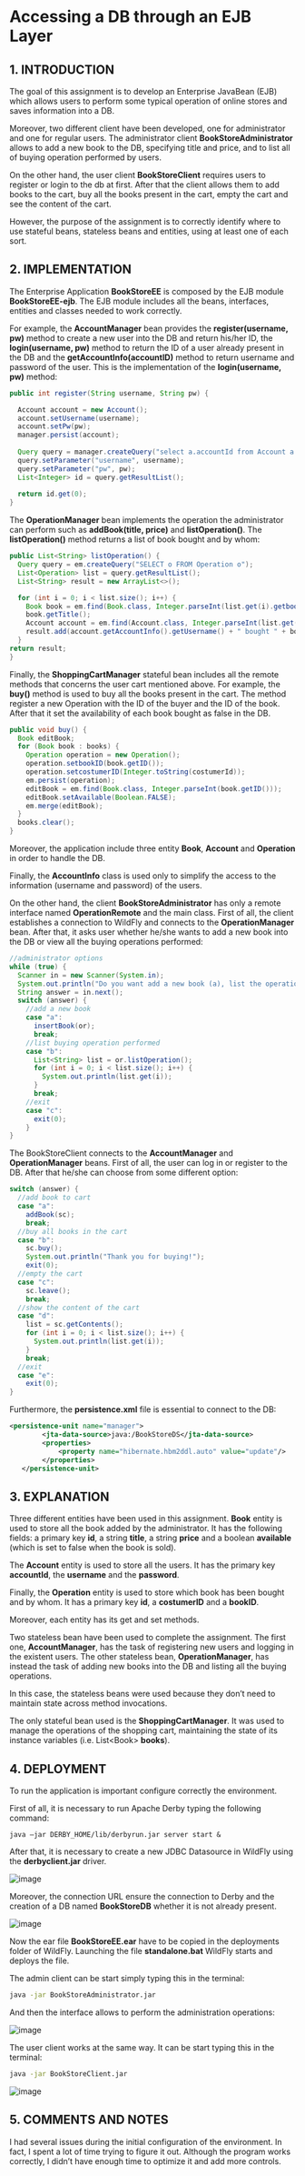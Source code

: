 # Accessing a DB through an EJB Layer

## 1. INTRODUCTION

The goal of this assignment is to develop an Enterprise JavaBean (EJB) which allows users to perform some
typical operation of online stores and saves information into a DB.

Moreover, two different client have been developed, one for administrator and one for regular users.
The administrator client **BookStoreAdministrator** allows to add a new book to the DB, specifying title and
price, and to list all of buying operation performed by users.

On the other hand, the user client **BookStoreClient** requires users to register or login to the db at first.
After that the client allows them to add books to the cart, buy all the books present in the cart, empty the
cart and see the content of the cart.

However, the purpose of the assignment is to correctly identify where to use stateful beans, stateless
beans and entities, using at least one of each sort.

## 2. IMPLEMENTATION

The Enterprise Application **BookStoreEE** is composed by the EJB module **BookStoreEE-ejb**. The EJB module
includes all the beans, interfaces, entities and classes needed to work correctly.

For example, the **AccountManager** bean provides the **register(username, pw)** method to create a new user
into the DB and return his/her ID, the **login(username, pw)** method to return the ID of a user already
present in the DB and the **getAccountInfo(accountID)** method to return username and password of the
user. This is the implementation of the **login(username, pw)** method:
```java
public int register(String username, String pw) {

  Account account = new Account();
  account.setUsername(username);
  account.setPw(pw);
  manager.persist(account);
        
  Query query = manager.createQuery("select a.accountId from Account a where a.username=:username and a.pw=:pw");
  query.setParameter("username", username);
  query.setParameter("pw", pw);
  List<Integer> id = query.getResultList();
        
  return id.get(0);
}
```
The **OperationManager** bean implements the operation the administrator can perform such as
**addBook(title, price)** and **listOperation()**. The **listOperation()** method returns a list of book bought and by
whom:
```java
public List<String> listOperation() {
  Query query = em.createQuery("SELECT o FROM Operation o");
  List<Operation> list = query.getResultList();
  List<String> result = new ArrayList<>();

  for (int i = 0; i < list.size(); i++) {
    Book book = em.find(Book.class, Integer.parseInt(list.get(i).getbookID()));
    book.getTitle();
    Account account = em.find(Account.class, Integer.parseInt(list.get(i).getcostumerID()));
    result.add(account.getAccountInfo().getUsername() + " bought " + book.getTitle());
  }
return result;
}
```
Finally, the **ShoppingCartManager** stateful bean includes all the remote methods that concerns the user
cart mentioned above. For example, the **buy()** method is used to buy all the books present in the cart. The
method register a new Operation with the ID of the buyer and the ID of the book. After that it set the
availability of each book bought as false in the DB.

```java
public void buy() {
  Book editBook;
  for (Book book : books) {
    Operation operation = new Operation();
    operation.setbookID(book.getID());
    operation.setcostumerID(Integer.toString(costumerId));
    em.persist(operation);
    editBook = em.find(Book.class, Integer.parseInt(book.getID()));
    editBook.setAvailable(Boolean.FALSE);
    em.merge(editBook);
  }
  books.clear();
}
```
Moreover, the application include three entity **Book**, **Account** and **Operation** in order to handle the DB.

Finally, the **AccountInfo** class is used only to simplify the access to the information (username and
password) of the users.

On the other hand, the client **BookStoreAdministrator** has only a remote interface named
**OperationRemote** and the main class. First of all, the client establishes a connection to WildFly and
connects to the **OperationManager** bean. After that, it asks user whether he/she wants to add a new book
into the DB or view all the buying operations performed:

```java
//administrator options
while (true) {
  Scanner in = new Scanner(System.in);
  System.out.println("Do you want add a new book (a), list the operations (b) or exit (c)?");
  String answer = in.next();
  switch (answer) {
    //add a new book
    case "a":
      insertBook(or);
      break;
    //list buying operation performed
    case "b":
      List<String> list = or.listOperation();
      for (int i = 0; i < list.size(); i++) {
        System.out.println(list.get(i));
      }
      break;
    //exit
    case "c":
      exit(0);
    }
}
```
The BookStoreClient connects to the **AccountManager** and **OperationManager** beans. First of all, the user
can log in or register to the DB. After that he/she can choose from some different option:

```java
switch (answer) {
  //add book to cart
  case "a":
    addBook(sc);
    break;
  //buy all books in the cart
  case "b":
    sc.buy();
    System.out.println("Thank you for buying!");
    exit(0);
  //empty the cart
  case "c":
    sc.leave();
    break;
  //show the content of the cart
  case "d":
    list = sc.getContents();
    for (int i = 0; i < list.size(); i++) {
      System.out.println(list.get(i));
    }
    break;
  //exit
  case "e":
    exit(0);
}
```
Furthermore, the **persistence.xml** file is essential to connect to the DB:

```xml
<persistence-unit name="manager">
		<jta-data-source>java:/BookStoreDS</jta-data-source>
		<properties>
			<property name="hibernate.hbm2ddl.auto" value="update"/>
		</properties>
   </persistence-unit>
```

## 3. EXPLANATION
Three different entities have been used in this assignment. **Book** entity is used to store all the book added
by the administrator. It has the following fields: a primary key **id**, a string **title**, a string **price** and a boolean
**available** (which is set to false when the book is sold).

The **Account** entity is used to store all the users. It has the primary key **accountId**, the **username** and the
**password**.

Finally, the **Operation** entity is used to store which book has been bought and by whom. It has a primary
key **id**, a **costumerID** and a **bookID**.

Moreover, each entity has its get and set methods.

Two stateless bean have been used to complete the assignment. The first one, **AccountManager**, has the
task of registering new users and logging in the existent users. The other stateless bean,
**OperationManager**, has instead the task of adding new books into the DB and listing all the buying
operations.

In this case, the stateless beans were used because they don’t need to maintain state across method
invocations.

The only stateful bean used is the **ShoppingCartManager**. It was used to manage the operations of the
shopping cart, maintaining the state of its instance variables (i.e. List\<Book> **books**).

## 4. DEPLOYMENT

To run the application is important configure correctly the environment.

First of all, it is necessary to run Apache Derby typing the following command:
```
java –jar DERBY_HOME/lib/derbyrun.jar server start &
```

After that, it is necessary to create a new JDBC Datasource in WildFly using the **derbyclient.jar** driver.

![image](https://cloud.githubusercontent.com/assets/24565161/21267739/db330d28-c3ab-11e6-8ddd-5028e4b06893.png)

Moreover, the connection URL ensure the connection to Derby and the creation of a DB named
**BookStoreDB** whether it is not already present.

![image](https://cloud.githubusercontent.com/assets/24565161/21267744/dea6bf0e-c3ab-11e6-9018-d588f1da1514.png)

Now the ear file **BookStoreEE.ear** have to be copied in the deployments folder of WildFly. Launching the
file **standalone.bat** WildFly starts and deploys the file.

The admin client can be start simply typing this in the terminal:

```sh
java -jar BookStoreAdministrator.jar
```
And then the interface allows to perform the administration operations:

![image](https://cloud.githubusercontent.com/assets/24565161/21267747/e22b28d6-c3ab-11e6-8a9b-dc906c042397.png)

The user client works at the same way. It can be start typing this in the terminal:

```sh
java -jar BookStoreClient.jar
```
![image](https://cloud.githubusercontent.com/assets/24565161/21267749/e6871cd2-c3ab-11e6-9393-29845e972048.png)

## 5. COMMENTS AND NOTES

I had several issues during the initial configuration of the environment. In fact, I spent a lot of time trying to
figure it out. Although the program works correctly, I didn’t have enough time to optimize it and add more
controls.
